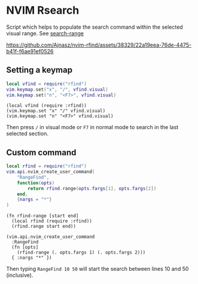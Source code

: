 # NVIM Rsearch

Script which helps to populate the search command within the selected visual
range. See [search-range](https://neovim.io/doc/user/pattern.html#search-range)


https://github.com/Ajnasz/nvim-rfind/assets/38329/22a19eea-76de-4475-b41f-f6ae91ef0526


## Setting a keymap

```lua
local vfind = require("rfind")
vim.keymap.set("x", "/", vfind.visual)
vim.keymap.set("n", "<F7>", vfind.visual)
```

```fennel
(local vfind (require :rfind))
(vim.keymap.set "x" "/" vfind.visual)
(vim.keymap.set "n" "<F7>" vfind.visual)
```

Then press `/` in visual mode or `F7` in normal mode to search in the last
selected section.

## Custom command

```lua
local rfind = require("rfind")
vim.api.nvim_create_user_command(
    "RangeFind",
    function(opts)
        return rfind.range(opts.fargs[1], opts.fargs[2])
    end,
    {nargs = "*"}
)
```

```fennel
(fn rfind-range [start end]
  (local rfind (require :rfind))
  (rfind.range start end))

(vim.api.nvim_create_user_command
  :RangeFind
  (fn [opts]
    (rfind-range (. opts.fargs 1) (. opts.fargs 2)))
  { :nargs "*" })
```

Then typing `RangeFind 10 50` will start the search between lines 10 and 50 (inclusive).
